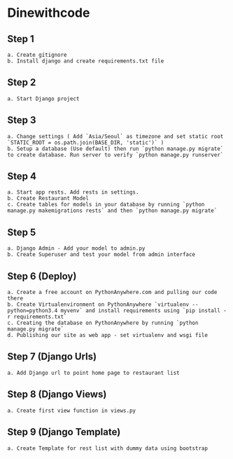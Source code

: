 # Dinewithcode

## Step 1
	a. Create gitignore
	b. Install django and create requirements.txt file

## Step 2
	a. Start Django project

## Step 3
	a. Change settings ( Add `Asia/Seoul` as timezone and set static root `STATIC_ROOT = os.path.join(BASE_DIR, 'static')` )
	b. Setup a database (Use default) then run `python manage.py migrate` to create database. Run server to verify `python manage.py runserver`

## Step 4
	a. Start app rests. Add rests in settings.
	b. Create Restaurant Model
	c. Create tables for models in your database by running `python manage.py makemigrations rests` and then `python manage.py migrate`

## Step 5
	a. Django Admin - Add your model to admin.py
	b. Create Superuser and test your model from admin interface

## Step 6 (Deploy)
	a. Create a free account on PythonAnywhere.com and pulling our code there
	b. Create Virtualenvironment on PythonAnywhere `virtualenv --python=python3.4 myvenv` and install requirements using `pip install -r requirements.txt`
	c. Creating the database on PythonAnywhere by running `python manage.py migrate`
	d. Publishing our site as web app - set virtualenv and wsgi file

## Step 7 (Django Urls)
	a. Add Django url to point home page to restaurant list

## Step 8 (Django Views)
	a. Create first view function in views.py

## Step 9 (Django Template)
 	a. Create Template for rest list with dummy data using bootstrap
